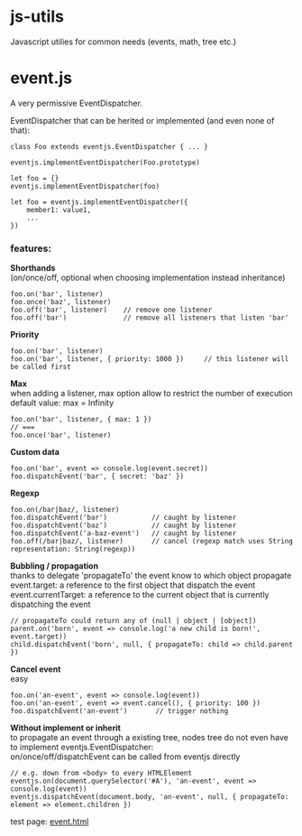 # js-utils
Javascript utilies for common needs (events, math, tree etc.)

# event.js
A very permissive EventDispatcher.   

EventDispatcher that can be herited or implemented (and even none of that):
```
class Foo extends eventjs.EventDispatcher { ... }
 
eventjs.implementEventDispatcher(Foo.prototype)

let foo = {}
eventjs.implementEventDispatcher(foo)
 
let foo = eventjs.implementEventDispatcher({
	member1: value1,
	...
})
```

### features:

__Shorthands__
<br> (on/once/off, optional when choosing implementation instead inheritance) 
```
foo.on('bar', listener)
foo.once('baz', listener)
foo.off('bar', listener)    // remove one listener
foo.off('bar')              // remove all listeners that listen 'bar'
```

__Priority__
<br>
```
foo.on('bar', listener)
foo.on('bar', listener, { priority: 1000 })     // this listener will be called first
```

__Max__
<br> when adding a listener, max option allow to restrict the number of execution
<br> default value: max = Infinity 
```
foo.on('bar', listener, { max: 1 })
// ===
foo.once('bar', listener)
```

__Custom data__
<br>
```
foo.on('bar', event => console.log(event.secret))
foo.dispatchEvent('bar', { secret: 'baz' })
```

__Regexp__
<br>
```
foo.on(/bar|baz/, listener)
foo.dispatchEvent('bar')           // caught by listener
foo.dispatchEvent('baz')           // caught by listener
foo.dispatchEvent('a-baz-event')   // caught by listener
foo.off(/bar|baz/, listener)       // cancel (regexp match uses String representation: String(regexp))
```

__Bubbling / propagation__
<br> thanks to delegate 'propagateTo' the event know to which object propagate
<br> event.target: a reference to the first object that dispatch the event
<br> event.currentTarget: a reference to the current object that is currently dispatching the event
```
// propagateTo could return any of (null | object | [object])
parent.on('born', event => console.log('a new child is born!', event.target))
child.dispatchEvent('born', null, { propagateTo: child => child.parent })
```

__Cancel event__
<br> easy
```
foo.on('an-event', event => console.log(event))
foo.on('an-event', event => event.cancel(), { priority: 100 })
foo.dispatchEvent('an-event')		// trigger nothing
```


__Without implement or inherit__
<br> to propagate an event through a existing tree, nodes tree do not even have to implement eventjs.EventDispatcher:
<br> on/once/off/dispatchEvent can be called from eventjs directly
```
// e.g. down from <body> to every HTMLElement
eventjs.on(document.querySelector('#A'), 'an-event', event => console.log(event))
eventjs.dispatchEvent(document.body, 'an-event', null, { propagateTo: element => element.children })
```

test page: [event.html](http://htmlpreview.github.io/?https://github.com/jniac/js-utils/blob/master/test/event.html)  
